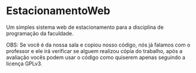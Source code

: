 # EstacionamentoWeb
Um simples sistema web de estacionamento para a disciplina de programação da faculdade.

OBS: Se você é da nossa sala e copiou nosso código, nós já falamos com o professor e ele irá verificar se alguem realizou cópia do trabalho, após a avaliação vocês podem usar o código como quiserem apenas seguindo a licença GPLv3.
